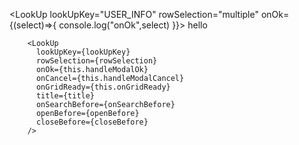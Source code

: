 <LookUp lookUpKey="USER_INFO" 
                rowSelection="multiple" 
                onOk={(select)=>{
                    console.log("onOk",select)
                }}>
          hello
        </LookUp>

        <LookUp 
          lookUpKey={lookUpKey} 
          rowSelection={rowSelection}
          onOk={this.handleModalOk}
          onCancel={this.handleModalCancel}
          onGridReady={this.onGridReady}
          title={title}
          onSearchBefore={onSearchBefore}
          openBefore={openBefore}
          closeBefore={closeBefore}
        />